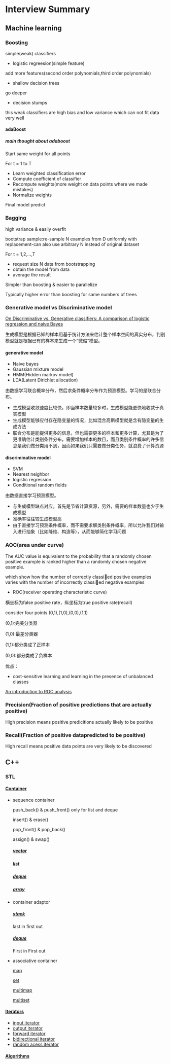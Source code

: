 # Interview Summary
## Machine learning
### Boosting
simple(weak) classifiers 

* logistic regreesion(simple feature)

add more features(second order polynomials,third order polynomials)
* shallow decision trees

go deeper 
* decision stumps

this weak classifiers are high bias and low variance which can not fit data very well

#### adaBoost
##### main thought about adaboost

Start same weight for all points

For t = 1 to T

* Learn weighted classification error
* Compute coefficient of classifier
* Recompute weights(more weight on data points where we made mistakes) 
* Normalize weights

Final model predict
### Bagging 
high variance & easily overfit

bootstrap sample:re-sample N examples from D uniformly with replacement-can also use arbitrary N instead of original dataset

For t = 1,2,...,T

* request size N data from bootstrapping
* obtain the model from data
* average the result


Simpler than boosting & easier to parallelize

Typically higher error than boosting for same numbers of trees
### Generative model vs Discriminative model
[On Discriminative vs. Generative classifiers: A comparison of logistic regression and naive Bayes](https://ai.stanford.edu/~ang/papers/nips01-discriminativegenerative.pdf)

生成模型是根据已知的样本用基于统计方法来估计整个样本空间的真实分布，判别模型就是根据已有的样本来生成一个“微缩”模型。
#### generative model
* Naive bayes
* Gaussian mixture model
* HMM(Hidden markov model)
* LDA(Latent Dirichlet allocation)

由数据学习联合概率分布，然后求条件概率分布作为预测模型。学习的是联合分布。
* 生成模型收敛速度比较快，即当样本数量较多时，生成模型能更快地收敛于真实模型
* 生成模型能够应付存在隐变量的情况，比如混合高斯模型就是含有隐变量的生成方法
* 联合分布是能提供更多的信息，但也需要更多的样本和更多计算，尤其是为了更准确估计类别条件分布，需要增加样本的数目，而且类别条件概率的许多信息是我们做分类用不到，因而如果我们只需要做分类任务，就浪费了计算资源

#### discriminative model
* SVM
* Nearest neighbor
* logistic regression
* Conditional random fields

由数据直接学习预测模型。
* 与生成模型缺点对应，首先是节省计算资源，另外，需要的样本数量也少于生成模型
* 准确率往往较生成模型高
* 由于直接学习预测条件概率，而不需要求解类别条件概率，所以允许我们对输入进行抽象（比如降维、构造等），从而能够简化学习问题
### AOC(area under curve)
The AUC value is equivalent to the probability that a randomly chosen positive example is ranked higher than a randomly chosen negative example.

which show how the number of correctly
classied positive examples varies with the number
of incorrectly classied negative examples
* ROC(receiver operating characteristic curve)

横坐标为false positive rate，纵坐标为true positive rate(recall)

consider four points (0,1),(1,0),(0,0),(1,1)

(0,1):完美分类器

(1,0):最差分类器

(1,1):都分类成了正样本

(0,0):都分类成了负样本

优点：
* cost-sensitive learning and learning in the presence of
unbalanced classes

[An introduction to ROC analysis](http://people.inf.elte.hu/kiss/12dwhdm/roc.pdf)
### Precision(Fraction of positive predictions that are actually positive)
High precision means positive predicitions actually likely to be positive
### Recall(Fraction of positive datapredicted to be positive)
High recall means positive data points are very likely to be discovered
## C++
### STL
#### [Container](http://www.cplusplus.com/reference/stl/)
* sequence container

    push_back() & push_front() only for list and deque

    insert() & erase()

    pop_front() & pop_back()

    assign() & swap()

    ##### [vector](http://www.cplusplus.com/reference/vector/vector/)
    ##### [list](http://www.cplusplus.com/reference/list/list/)
    ##### [deque](http://www.cplusplus.com/reference/deque/deque/)
    ##### [array](http://www.cplusplus.com/reference/array/array/)
* container adaptor
    ##### [stack](http://www.cplusplus.com/reference/stack/stack/)
    last in first out
    ##### [deque](http://www.cplusplus.com/reference/deque/deque/)
    First in First out
* associative container

    [map](http://www.cplusplus.com/reference/map/map/)

    [set](http://www.cplusplus.com/reference/set/set/)

    [multimap](http://www.cplusplus.com/reference/map/multimap/)

    [multiset](http://www.cplusplus.com/reference/set/multiset/)

#### [Iterators](http://www.cplusplus.com/reference/iterator/)
* [input iterator](http://www.cplusplus.com/reference/iterator/InputIterator/)
* [output iterator](http://www.cplusplus.com/reference/iterator/OutputIterator/)
* [forward iterator](http://www.cplusplus.com/reference/iterator/ForwardIterator/)
* [bidirectional iterator](http://www.cplusplus.com/reference/iterator/BidirectionalIterator/)
* [random acess iterator](http://www.cplusplus.com/reference/iterator/RandomAccessIterator/)
#### [Algorithms](http://www.cplusplus.com/reference/algorithm/)












 




































































































































































                
